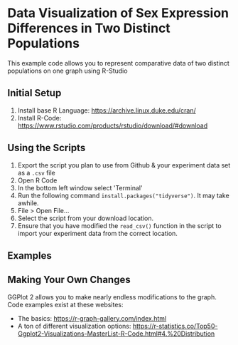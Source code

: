 # Data Visualization of Sex Expression Differences in Two Distinct Populations

This example code allows you to represent comparative data of two distinct populations on one graph using R-Studio

## Initial Setup
1. Install base R Language: https://archive.linux.duke.edu/cran/
2. Install R-Code: https://www.rstudio.com/products/rstudio/download/#download

## Using the Scripts
1. Export the script you plan to use from Github & your experiment data set as a `.csv` file
2. Open R Code
3. In the bottom left window select 'Terminal'
4. Run the following command `install.packages("tidyverse")`. It may take awhile.
5. File > Open File...
6. Select the script from your download location.
7. Ensure that you have modified the `read_csv()` function in the script to import your experiment data from the correct location.

## Examples


## Making Your Own Changes
GGPlot 2 allows you to make nearly endless modifications to the graph.
Code examples exist at these websites:
* The basics: https://r-graph-gallery.com/index.html
* A ton of different visualization options: https://r-statistics.co/Top50-Ggplot2-Visualizations-MasterList-R-Code.html#4.%20Distribution 
